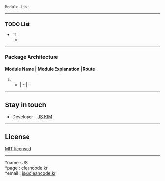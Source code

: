 ```
Module List
```

---
### TODO List
- [ ] -

---
### Package Architecture
#### Module Name | Module Explanation | Route
1. - | - | -

---
## Stay in touch
- Developer - [JS KIM](https://cleancode.kr)

---
## License
[MIT licensed](LICENSE)

---
*name : JS  
*page : cleancode.kr    
*email : js@cleancode.kr